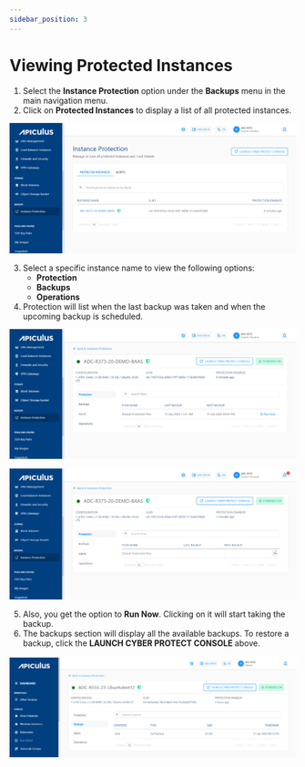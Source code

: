 ```yaml
---
sidebar_position: 3
---
```

# Viewing Protected Instances

1. Select the **Instance Protection** option under the **Backups** menu in the main navigation menu.
2. Click on **Protected Instances** to display a list of all protected instances.

![Viewing Protected Instances](img/ViewingProtectedInstances1.png)

3. Select a specific instance name to view the following options:
    - **Protection**
    - **Backups**
    - **Operations**
4. Protection will list when the last backup was taken and when the upcoming backup is scheduled.

![Viewing Protected Instances](img/ViewingProtectedInstances2.png)

![Viewing Protected Instances](img/ViewingProtectedInstances3.png)

5. Also, you get the option to **Run Now**. Clicking on it will start taking the backup.
6. The backups section will display all the available backups. To restore a backup, click the **LAUNCH CYBER PROTECT CONSOLE** above.

![Viewing Protected Instances](img/ViewingProtectedInstances4.png)
